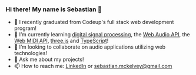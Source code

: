 ### Hi there! My name is Sebastian 👋

<!--
**hedgeh0gpie/hedgeh0gpie** is a ✨ _special_ ✨ repository because its `README.md` (this file) appears on your GitHub profile.-->

- 🔭 I recently graduated from Codeup's full stack web development program!
- 🌱 I’m currently learning [digital signal processing](https://www.udemy.com/course/java-digital-signal-processing-dsp/), the [Web Audio API](https://developer.mozilla.org/en-US/docs/Web/API/Web_Audio_API), the [Web MIDI API](https://developer.mozilla.org/en-US/docs/Web/API/Web_MIDI_API), [three.js](https://github.com/mrdoob/three.js/) and [TypeScript](https://github.com/Microsoft/TypeScript)!
- 👯 I’m looking to collaborate on audio applications utilizing web technologies!
- 💬 Ask me about my projects!
- 📫 How to reach me: [LinkedIn](https://www.linkedin.com/in/john-sebastian-mckelvey/) or sebastian.mckelvey@gmail.com
